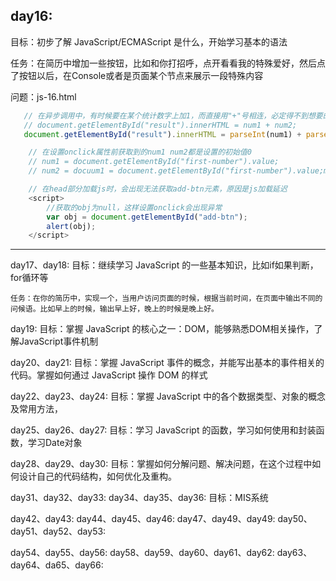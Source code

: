
## day16:
目标：初步了解 JavaScript/ECMAScript 是什么，开始学习基本的语法

任务：在简历中增加一些按钮，比如和你打招呼，点开看看我的特殊爱好，然后点了按钮以后，在Console或者是页面某个节点来展示一段特殊内容

问题：js-16.html
 ``` js
    // 在异步调用中，有时候要在某个统计数字上加1，而直接用"+"号相连，必定得不到想要的结果，因为默认是两个字符串相连。
    // document.getElementById("result").innerHTML = num1 + num2;
    document.getElementById("result").innerHTML = parseInt(num1) + parseInt(num2);
```

``` js
    // 在设置onclick属性前获取到的num1 num2都是设置的初始值0
    // num1 = document.getElementById("first-number").value;
    // num2 = docuum1 = document.getElementById("first-number").value;ment.getElementById("second-number").value;
```

``` js
    // 在head部分加载js时，会出现无法获取add-btn元素，原因是js加载延迟
    <script>
        //获取的obj为null，这样设置onclick会出现异常
        var obj = document.getElementById("add-btn");
        alert(obj);
    </script>
```

***


day17、day18:
    目标：继续学习 JavaScript 的一些基本知识，比如if如果判断，for循环等

    任务：在你的简历中，实现一个，当用户访问页面的时候，根据当前时间，在页面中输出不同的问候语。比如早上的时候，输出早上好，晚上的时候是晚上好。


day19:
    目标：掌握 JavaScript 的核心之一：DOM，能够熟悉DOM相关操作，了解JavaScript事件机制


day20、day21:
    目标：掌握 JavaScript 事件的概念，并能写出基本的事件相关的代码。掌握如何通过 JavaScript 操作 DOM 的样式


day22、day23、day24:
    目标：掌握 JavaScript 中的各个数据类型、对象的概念及常用方法，


day25、day26、day27:
    目标：学习 JavaScript 的函数，学习如何使用和封装函数，学习Date对象


day28、day29、day30:
    目标：掌握如何分解问题、解决问题，在这个过程中如何设计自己的代码结构，如何优化及重构。


day31、day32、day33:
day34、day35、day36:
    目标：MIS系统


day42、day43:
day44、day45、day46:
day47、day49、day49:
day50、day51、day52、day53:


day54、day55、day56:
day58、day59、day60、day61、day62:
day63、day64、da65、day66: